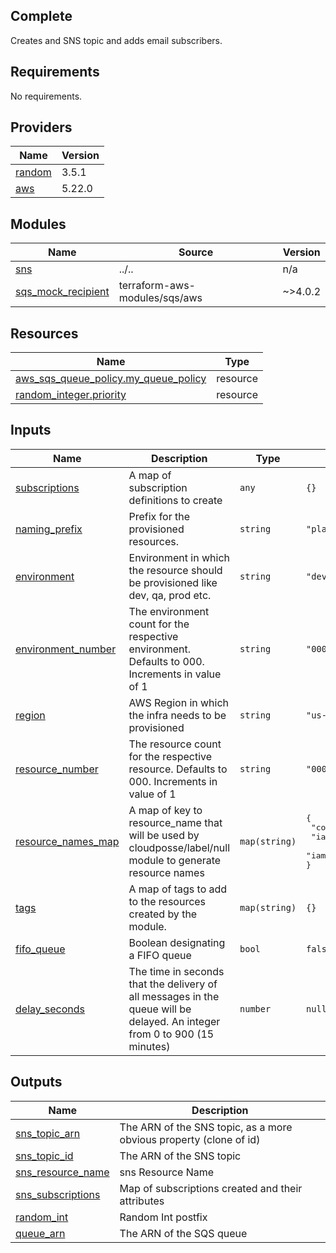 ## Complete

Creates and SNS topic and adds email subscribers.

<!-- BEGINNING OF PRE-COMMIT-TERRAFORM DOCS HOOK -->
## Requirements

No requirements.

## Providers

| Name | Version |
|------|---------|
| <a name="provider_random"></a> [random](#provider\_random) | 3.5.1 |
| <a name="provider_aws"></a> [aws](#provider\_aws) | 5.22.0 |

## Modules

| Name | Source | Version |
|------|--------|---------|
| <a name="module_sns"></a> [sns](#module\_sns) | ../.. | n/a |
| <a name="module_sqs_mock_recipient"></a> [sqs\_mock\_recipient](#module\_sqs\_mock\_recipient) | terraform-aws-modules/sqs/aws | ~>4.0.2 |

## Resources

| Name | Type |
|------|------|
| [aws_sqs_queue_policy.my_queue_policy](https://registry.terraform.io/providers/hashicorp/aws/latest/docs/resources/sqs_queue_policy) | resource |
| [random_integer.priority](https://registry.terraform.io/providers/hashicorp/random/latest/docs/resources/integer) | resource |

## Inputs

| Name | Description | Type | Default | Required |
|------|-------------|------|---------|:--------:|
| <a name="input_subscriptions"></a> [subscriptions](#input\_subscriptions) | A map of subscription definitions to create | `any` | `{}` | no |
| <a name="input_naming_prefix"></a> [naming\_prefix](#input\_naming\_prefix) | Prefix for the provisioned resources. | `string` | `"platform"` | no |
| <a name="input_environment"></a> [environment](#input\_environment) | Environment in which the resource should be provisioned like dev, qa, prod etc. | `string` | `"dev"` | no |
| <a name="input_environment_number"></a> [environment\_number](#input\_environment\_number) | The environment count for the respective environment. Defaults to 000. Increments in value of 1 | `string` | `"000"` | no |
| <a name="input_region"></a> [region](#input\_region) | AWS Region in which the infra needs to be provisioned | `string` | `"us-east-2"` | no |
| <a name="input_resource_number"></a> [resource\_number](#input\_resource\_number) | The resource count for the respective resource. Defaults to 000. Increments in value of 1 | `string` | `"000"` | no |
| <a name="input_resource_names_map"></a> [resource\_names\_map](#input\_resource\_names\_map) | A map of key to resource\_name that will be used by cloudposse/label/null module to generate resource names | `map(string)` | <pre>{<br>  "codebuild": "cb",<br>  "iam_policy": "iamp",<br>  "iam_role": "iamr"<br>}</pre> | no |
| <a name="input_tags"></a> [tags](#input\_tags) | A map of tags to add to the resources created by the module. | `map(string)` | `{}` | no |
| <a name="input_fifo_queue"></a> [fifo\_queue](#input\_fifo\_queue) | Boolean designating a FIFO queue | `bool` | `false` | no |
| <a name="input_delay_seconds"></a> [delay\_seconds](#input\_delay\_seconds) | The time in seconds that the delivery of all messages in the queue will be delayed. An integer from 0 to 900 (15 minutes) | `number` | `null` | no |

## Outputs

| Name | Description |
|------|-------------|
| <a name="output_sns_topic_arn"></a> [sns\_topic\_arn](#output\_sns\_topic\_arn) | The ARN of the SNS topic, as a more obvious property (clone of id) |
| <a name="output_sns_topic_id"></a> [sns\_topic\_id](#output\_sns\_topic\_id) | The ARN of the SNS topic |
| <a name="output_sns_resource_name"></a> [sns\_resource\_name](#output\_sns\_resource\_name) | sns Resource Name |
| <a name="output_sns_subscriptions"></a> [sns\_subscriptions](#output\_sns\_subscriptions) | Map of subscriptions created and their attributes |
| <a name="output_random_int"></a> [random\_int](#output\_random\_int) | Random Int postfix |
| <a name="output_queue_arn"></a> [queue\_arn](#output\_queue\_arn) | The ARN of the SQS queue |
<!-- END OF PRE-COMMIT-TERRAFORM DOCS HOOK -->
